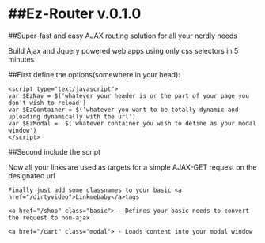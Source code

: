 ##Ez-Router v.0.1.0
=========

##Super-fast and easy AJAX routing solution for all your nerdly needs

Build Ajax and Jquery powered web apps using only css selectors in 5 minutes

##First define the options(somewhere in your head):

	<script type="text/javascript">
	var $EzNav = $('whatever your header is or the part of your page you don't wish to reload')
	var $EzContainer = $('whatever you want to be totally dynamic and uploading dynamically with the url')
	var $EzModal =  $('whatever container you wish to define as your modal window')
	</script>

##Second include the script

Now all your links are used as targets for a simple AJAX-GET request on the designated url

	Finally just add some classnames to your basic <a href="/dirtyvideo">Linkmebaby</a>tags

	<a href="/shop" class="basic"> - Defines your basic needs to convert the request to non-ajax

	<a href="/cart" class="modal"> - Loads content into your modal window
	

